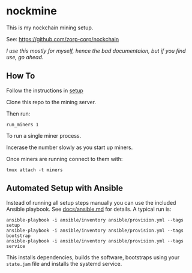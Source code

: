 # nockmine

This is my nockchain mining setup.

See: https://github.com/zorp-corp/nockchain

_I use this mostly for myself, hence the bad documentaion, but if you find use, go ahead._

## How To
Follow the instructions in [setup](/docs/setup.md)

Clone this repo to the mining server. 

Then run:
```
run_miners 1
``` 

To run a single miner process.

Incerase the number slowly as you start up miners.

Once miners are running connect to them with:

```
tmux attach -t miners
```

## Automated Setup with Ansible

Instead of running all setup steps manually you can use the included Ansible
playbook. See [docs/ansible.md](docs/ansible.md) for details. A typical run is:

```
ansible-playbook -i ansible/inventory ansible/provision.yml --tags setup
ansible-playbook -i ansible/inventory ansible/provision.yml --tags bootstrap
ansible-playbook -i ansible/inventory ansible/provision.yml --tags service
```

This installs dependencies, builds the software, bootstraps using your
`state.jam` file and installs the systemd service.
